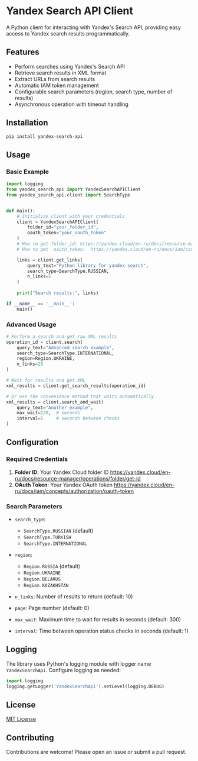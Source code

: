 # Yandex Search API Client

A Python client for interacting with Yandex's Search API, providing easy access to Yandex search results programmatically.

## Features

- Perform searches using Yandex's Search API
- Retrieve search results in XML format
- Extract URLs from search results
- Automatic IAM token management
- Configurable search parameters (region, search type, number of results)
- Asynchronous operation with timeout handling


## Installation

```bash
pip install yandex-search-api
```

## Usage

### Basic Example

```python
import logging
from yandex_search_api import YandexSearchAPIClient
from yandex_search_api.client import SearchType


def main():
    # Initialize client with your credentials
    client = YandexSearchAPIClient(
        folder_id="your_folder_id",
        oauth_token="your_oauth_token"
    )
    # How to get folder_id: https://yandex.cloud/en-ru/docs/resource-manager/operations/folder/get-id
    # How to get  oauth_token:  https://yandex.cloud/en-ru/docs/iam/concepts/authorization/oauth-token

    links = client.get_links(
        query_text="Python library for yandex search",
        search_type=SearchType.RUSSIAN,
        n_links=5
    )
    
    print("Search results:", links)

if __name__ == '__main__':
    main()
```

### Advanced Usage

```python
# Perform a search and get raw XML results
operation_id = client.search(
    query_text="Advanced search example",
    search_type=SearchType.INTERNATIONAL,
    region=Region.UKRAINE,
    n_links=20
)

# Wait for results and get XML
xml_results = client.get_search_results(operation_id)

# Or use the convenience method that waits automatically
xml_results = client.search_and_wait(
    query_text="Another example",
    max_wait=120,  # seconds
    interval=5     # seconds between checks
)
```

## Configuration

### Required Credentials

1. **Folder ID**: Your Yandex Cloud folder ID  https://yandex.cloud/en-ru/docs/resource-manager/operations/folder/get-id
2. **OAuth Token**: Your Yandex OAuth token  https://yandex.cloud/en-ru/docs/iam/concepts/authorization/oauth-token


### Search Parameters

- `search_type`: 
  - `SearchType.RUSSIAN` (default)
  - `SearchType.TURKISH`
  - `SearchType.INTERNATIONAL`
  
- `region`:
  - `Region.RUSSIA` (default)
  - `Region.UKRAINE`
  - `Region.BELARUS`
  - `Region.KAZAKHSTAN`

- `n_links`: Number of results to return (default: 10)
- `page`: Page number (default: 0)
- `max_wait`: Maximum time to wait for results in seconds (default: 300)
- `interval`: Time between operation status checks in seconds (default: 1)

## Logging

The library uses Python's logging module with logger name `YandexSearchApi`. Configure logging as needed:

```python
import logging
logging.getLogger('YandexSearchApi').setLevel(logging.DEBUG)
```

## License

[MIT License](LICENSE)

## Contributing

Contributions are welcome! Please open an issue or submit a pull request.
